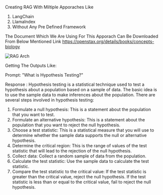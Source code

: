 Creating RAG With Miltiple Apporaches Like 
  1) LangChain
  2) LlamaIndex
  3) Without Any Pre Defined Framework

The Document Which We Are Using For This Apporach Can Be Downloaded From Below Mentioned Link
  https://openstax.org/details/books/concepts-biology

![RAG Arch](https://github.com/Sovik-Gupta/RAG/assets/27665277/5cf81681-7b02-4fc0-8ee4-699c080c73f7)

Getting The Outputs Like:

  Prompt: "What is Hypothesis Testing?"
  
  Response : Hypothesis testing is a statistical technique used to test a hypothesis about a population based on a sample of data. The basic idea is to use the sample data to make inferences about the population. There are several steps involved in hypothesis testing: 
  1. Formulate a null hypothesis: This is a statement about the population that you want to test.
  2. Formulate an alternative hypothesis: This is a statement about the population that you want to reject the null hypothesis.
  3. Choose a test statistic: This is a statistical measure that you will use to determine whether the sample data supports the null or alternative hypothesis.
  4. Determine the critical region: This is the range of values of the test statistic that will lead to the rejection of the null hypothesis.
  5. Collect data: Collect a random sample of data from the population.
  6. Calculate the test statistic: Use the sample data to calculate the test statistic.
  7. Compare the test statistic to the critical value: If the test statistic is greater than the critical value, reject the null hypothesis.
If the test statistic is less than or equal to the critical value, fail to reject the null hypothesis.


